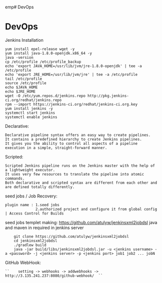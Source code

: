 emp# DevOps

# DevOps

Jenkins Installation

    yum install epel-release wget -y
    yum install java-1.8.0-openjdk.x86_64 -y
    java -version
    cp /etc/profile /etc/profile_backup
    echo 'export JAVA_HOME=/usr/lib/jvm/jre-1.8.0-openjdk' | tee -a /etc/profile
    echo 'export JRE_HOME=/usr/lib/jvm/jre' | tee -a /etc/profile
    tail /etc/profile
	source /etc/profile
    echo $JAVA_HOME
    echo $JRE_HOME
    wget -O /etc/yum.repos.d/jenkins.repo http://pkg.jenkins-ci.org/redhat/jenkins.repo
    rpm --import https://jenkins-ci.org/redhat/jenkins-ci.org.key
    yum install jenkins -y
    systemctl start jenkins
	systemctl enable jenkins
	
	
	
Declarative:

    Declarative pipeline syntax offers an easy way to create pipelines. 
    It contains a predefined hierarchy to create Jenkins pipelines. 
    It gives you the ability to control all aspects of a pipeline execution in a simple, straight-forward manner.

Scripted:

    Scripted Jenkins pipeline runs on the Jenkins master with the help of a lightweight executor.
    It uses very few resources to translate the pipeline into atomic commands. 
    Both declarative and scripted syntax are different from each other and are defined totally differently. 	


seed jobs / Job Recovery:
    
    plugin name : 1.seed jobs
                  2.authorized project and configure it from global config | Access Control for Builds

seed jobs templet making:
        https://github.com/atulyw/jenkinsxml2jobdsl
        java and maven in required in jenkins server

        git clone https://github.com/atulyw/jenkinsxml2jobdsl
        cd jenkinsxml2jobdsl
        ./gradlew build
        java -jar build/libs/jenkinsxml2jobdsl.jar -u <jenkins username> -a <password> -j <jenkins server> -p <jenkins port> job1 job2 ... jobN


GitHub WebHook:
       
    ``    setting -> webhooks -> addwebhooks -> http://3.135.241.237:8080/github-webhook/  ``
